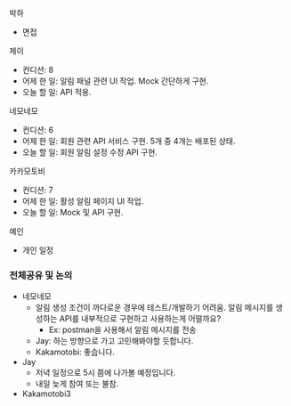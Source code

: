 
박하
- 면접

제이
- 컨디션: 8
- 어제 한 일: 알림 패널 관련 UI 작업. Mock 간단하게 구현.
- 오늘 할 일: API 적용.

네모네모
- 컨디션: 6
- 어제 한 일: 회원 관련 API 서비스 구현. 5개 중 4개는 배포된 상태.
- 오늘 할 일: 회원 알림 설정 수정 API 구현.

카카모토비
- 컨디션: 7
- 어제 한 일: 활성 알림 페이지 UI 작업.
- 오늘 할 일: Mock 및 API 구현.

예인
- 개인 일정

### 전체공유 및 논의
- 네모네모
	- 알림 생성 조건이 까다로운 경우에 테스트/개발하기 어려움. 알림 메시지를 생성하는 API를 내부적으로 구현하고 사용하는게 어떨까요?
		- Ex: postman을 사용해서 알림 메시지를 전송
	- Jay: 하는 방향으로 가고 고민해봐야할 듯합니다.
	- Kakamotobi: 좋습니다.
- Jay
	- 저녁 일정으로 5시 쯤에 나가볼 예정입니다.
	- 내일 늦게 참여 또는 불참.
- Kakamotobi3
